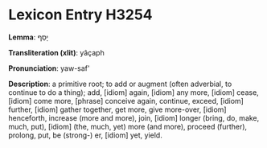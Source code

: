 # Lexicon Entry H3254

**Lemma**: יָסַף

**Transliteration (xlit)**: yâçaph

**Pronunciation**: yaw-saf'

**Description**:
a primitive root; to add or augment (often adverbial, to continue to do a thing); add, [idiom] again, [idiom] any more, [idiom] cease, [idiom] come more, [phrase] conceive again, continue, exceed, [idiom] further, [idiom] gather together, get more, give more-over, [idiom] henceforth, increase (more and more), join, [idiom] longer (bring, do, make, much, put), [idiom] (the, much, yet) more (and more), proceed (further), prolong, put, be (strong-) er, [idiom] yet, yield.
